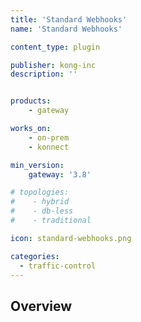 ```yaml
---
title: 'Standard Webhooks'
name: 'Standard Webhooks'

content_type: plugin

publisher: kong-inc
description: ''


products:
    - gateway

works_on:
    - on-prem
    - konnect

min_version:
    gateway: '3.8'

# topologies:
#    - hybrid
#    - db-less
#    - traditional

icon: standard-webhooks.png

categories:
  - traffic-control
---
```


## Overview
